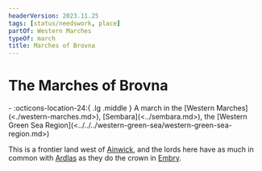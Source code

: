 ```yaml
---
headerVersion: 2023.11.25
tags: [status/needswork, place]
partOf: Western Marches
typeOf: march
title: Marches of Brovna
---
```

# The Marches of Brovna
<div class="grid cards ext-narrow-margin ext-one-column" markdown>
-    :octicons-location-24:{ .lg .middle } A march in the [Western Marches](<./western-marches.md>), [Sembara](<../sembara.md>), the [Western Green Sea Region](<../../../western-green-sea/western-green-sea-region.md>)  
</div>


This is a frontier land west of [Ainwick](<../barony-of-ainwick/ainwick.md>), and the lords here have as much in common with [Ardlas](<../../zimkova/ardlas.md>) as they do the crown in [Embry](<../heartlands/embry.md>). 